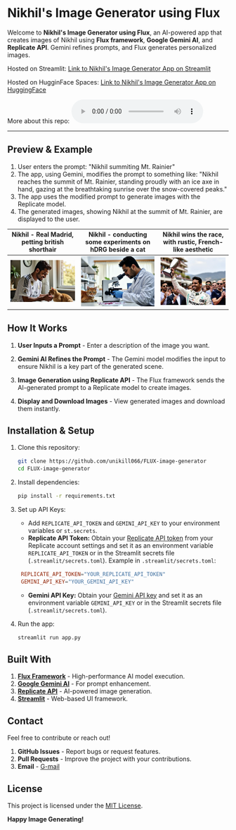 # Nikhil's Image Generator using Flux
Welcome to **Nikhil's Image Generator using Flux**, an AI-powered app that creates images of Nikhil using **Flux framework**, **Google Gemini AI**, and **Replicate API**. Gemini refines prompts, and Flux generates personalized images.

Hosted on Streamlit: [Link to Nikhil's Image Generator App on Streamlit](https://flux-image-generator-58dpp94unlwkzkaz5hmagy.streamlit.app/)

Hosted on HugginFace Spaces: [Link to Nikhil's Image Generator App on HuggingFace](https://huggingface.co/spaces/unikill066/Flux-image-generator)

More about this repo:
<audio controls>
  <source src="https://github.com/unikill066/FLUX-image-generator/blob/091591da31364879703bebf23c801aa738a67f86/misc/nikhil_img_gen_audio.wav" type="audio/wav">
</audio>

---

## Preview & Example
1. User enters the prompt: "Nikhil summiting Mt. Rainier"
2. The app, using Gemini, modifies the prompt to something like: "Nikhil reaches the summit of Mt. Rainier, standing proudly with an ice axe in hand, gazing at the breathtaking sunrise over the snow-covered peaks."
3. The app uses the modified prompt to generate images with the Replicate model.
4. The generated images, showing Nikhil at the summit of Mt. Rainier, are displayed to the user.

| Nikhil - Real Madrid, petting british shorthair | Nikhil - conducting some experiments on hDRG beside a cat | Nikhil wins the race, with rustic, French-like aesthetic |
|---|---|---|
| ![Example Image 1](misc/n1.png) | ![Example Image 2](misc/n2.png) | ![Example Image 3](misc/n3.png) |


## How It Works

1. **User Inputs a Prompt** - Enter a description of the image you want.

2. **Gemini AI Refines the Prompt** - The Gemini model modifies the input to ensure Nikhil is a key part of the generated scene.

3. **Image Generation using Replicate API** - The Flux framework sends the AI-generated prompt to a Replicate model to create images.

4. **Display and Download Images** - View generated images and download them instantly.


## Installation & Setup

1. Clone this repository:
   ```bash
   git clone https://github.com/unikill066/FLUX-image-generator
   cd FLUX-image-generator
   ```

2. Install dependencies:
   ```bash
   pip install -r requirements.txt
   ```

3. Set up API Keys:
   - Add `REPLICATE_API_TOKEN` and `GEMINI_API_KEY` to your environment variables or `st.secrets`.
   * **Replicate API Token:** Obtain your [Replicate API token](https://replicate.com/) from your Replicate account settings and set it as an environment variable `REPLICATE_API_TOKEN` or in the Streamlit secrets file (`.streamlit/secrets.toml`). Example in `.streamlit/secrets.toml`:
   ```toml
    REPLICATE_API_TOKEN="YOUR_REPLICATE_API_TOKEN"
    GEMINI_API_KEY="YOUR_GEMINI_API_KEY"
    ```

    * **Gemini API Key:** Obtain your [Gemini API key](https://aistudio.google.com/apikey) and set it as an environment variable `GEMINI_API_KEY` or in the Streamlit secrets file (`.streamlit/secrets.toml`).


4. Run the app:
   ```bash
   streamlit run app.py
   ```


## Built With

1. **[Flux Framework](https://fluxml.ai/)** - High-performance AI model execution.
2. **[Google Gemini AI](https://ai.google.dev/)** - For prompt enhancement.
3. **[Replicate API](https://replicate.com/)** - AI-powered image generation.
4. **[Streamlit](https://streamlit.io/)** - Web-based UI framework.


## Contact

Feel free to contribute or reach out!

1. **GitHub Issues** - Report bugs or request features.
2. **Pull Requests** - Improve the project with your contributions.
3. **Email** - [G-mail](unikill066@gmail.com)


## License
This project is licensed under the [MIT License](LICENSE).


 **Happy Image Generating!**